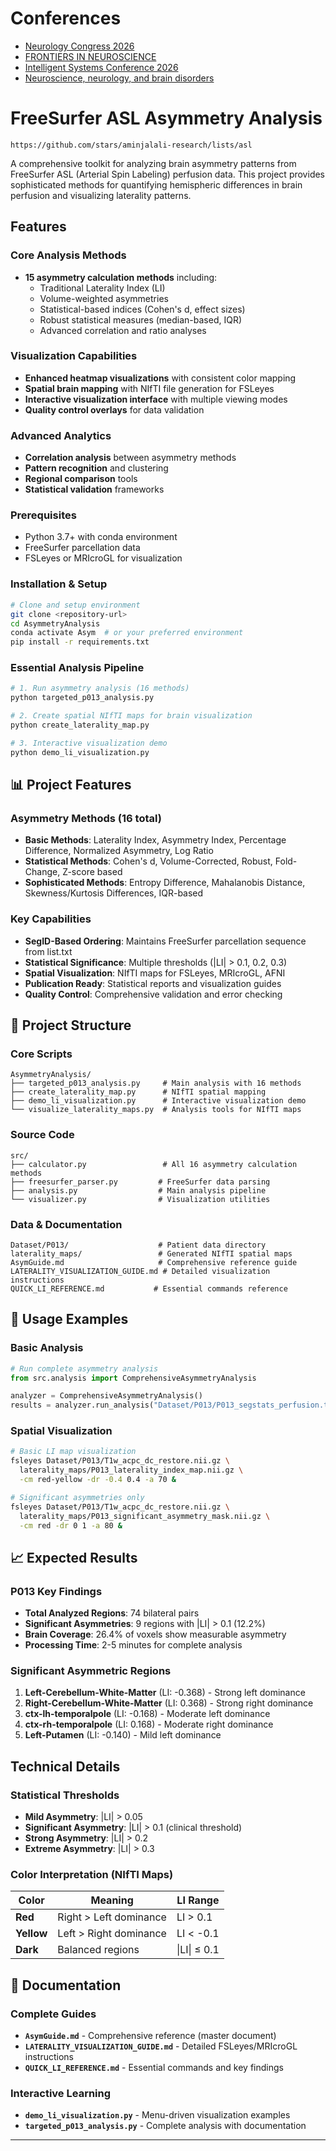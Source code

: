# Conferences
- [Neurology Congress 2026](https://magnivelinternational.com/conferences/international-conference-on-neurology-and-neurological-disorders-2026)
- [FRONTIERS IN NEUROSCIENCE](https://neurosciences-research.org/)
- [Intelligent Systems Conference 2026](https://saiconference.com/IntelliSys)
- [Neuroscience, neurology, and brain disorders](https://neuroscience2026.researchconnects.org/)


# FreeSurfer ASL Asymmetry Analysis

```
https://github.com/stars/aminjalali-research/lists/asl
```
A comprehensive toolkit for analyzing brain asymmetry patterns from FreeSurfer ASL (Arterial Spin Labeling) perfusion data. This project provides sophisticated methods for quantifying hemispheric differences in brain perfusion and visualizing laterality patterns.

## Features

### Core Analysis Methods
- **15 asymmetry calculation methods** including:
  - Traditional Laterality Index (LI)
  - Volume-weighted asymmetries
  - Statistical-based indices (Cohen's d, effect sizes)
  - Robust statistical measures (median-based, IQR)
  - Advanced correlation and ratio analyses

### Visualization Capabilities
- **Enhanced heatmap visualizations** with consistent color mapping
- **Spatial brain mapping** with NIfTI file generation for FSLeyes
- **Interactive visualization interface** with multiple viewing modes
- **Quality control overlays** for data validation

### Advanced Analytics
- **Correlation analysis** between asymmetry methods
- **Pattern recognition** and clustering
- **Regional comparison** tools
- **Statistical validation** frameworks

### Prerequisites
- Python 3.7+ with conda environment
- FreeSurfer parcellation data  
- FSLeyes or MRIcroGL for visualization

### Installation & Setup
```bash
# Clone and setup environment
git clone <repository-url>
cd AsymmetryAnalysis
conda activate Asym  # or your preferred environment
pip install -r requirements.txt
```

### Essential Analysis Pipeline
```bash
# 1. Run asymmetry analysis (16 methods)
python targeted_p013_analysis.py

# 2. Create spatial NIfTI maps for brain visualization
python create_laterality_map.py

# 3. Interactive visualization demo
python demo_li_visualization.py
```

## 📊 Project Features

### Asymmetry Methods (16 total)
- **Basic Methods**: Laterality Index, Asymmetry Index, Percentage Difference, Normalized Asymmetry, Log Ratio
- **Statistical Methods**: Cohen's d, Volume-Corrected, Robust, Fold-Change, Z-score based
- **Sophisticated Methods**: Entropy Difference, Mahalanobis Distance, Skewness/Kurtosis Differences, IQR-based

### Key Capabilities
-  **SegID-Based Ordering**: Maintains FreeSurfer parcellation sequence from list.txt
-  **Statistical Significance**: Multiple thresholds (|LI| > 0.1, 0.2, 0.3)
-  **Spatial Visualization**: NIfTI maps for FSLeyes, MRIcroGL, AFNI
-  **Publication Ready**: Statistical reports and visualization guides
-  **Quality Control**: Comprehensive validation and error checking

## 📁 Project Structure

### Core Scripts
```
AsymmetryAnalysis/
├── targeted_p013_analysis.py     # Main analysis with 16 methods
├── create_laterality_map.py      # NIfTI spatial mapping
├── demo_li_visualization.py      # Interactive visualization demo
└── visualize_laterality_maps.py  # Analysis tools for NIfTI maps
```

### Source Code
```
src/
├── calculator.py                 # All 16 asymmetry calculation methods
├── freesurfer_parser.py         # FreeSurfer data parsing
├── analysis.py                  # Main analysis pipeline
└── visualizer.py                # Visualization utilities
```

### Data & Documentation
```
Dataset/P013/                    # Patient data directory
laterality_maps/                 # Generated NIfTI spatial maps
AsymGuide.md                     # Comprehensive reference guide
LATERALITY_VISUALIZATION_GUIDE.md # Detailed visualization instructions
QUICK_LI_REFERENCE.md           # Essential commands reference
```

## 📖 Usage Examples

### Basic Analysis
```python
# Run complete asymmetry analysis
from src.analysis import ComprehensiveAsymmetryAnalysis

analyzer = ComprehensiveAsymmetryAnalysis()
results = analyzer.run_analysis("Dataset/P013/P013_segstats_perfusion.txt")
```

### Spatial Visualization
```bash
# Basic LI map visualization
fsleyes Dataset/P013/T1w_acpc_dc_restore.nii.gz \
  laterality_maps/P013_laterality_index_map.nii.gz \
  -cm red-yellow -dr -0.4 0.4 -a 70 &

# Significant asymmetries only
fsleyes Dataset/P013/T1w_acpc_dc_restore.nii.gz \
  laterality_maps/P013_significant_asymmetry_mask.nii.gz \
  -cm red -dr 0 1 -a 80 &
```

## 📈 Expected Results

### P013 Key Findings
- **Total Analyzed Regions**: 74 bilateral pairs
- **Significant Asymmetries**: 9 regions with |LI| > 0.1 (12.2%)
- **Brain Coverage**: 26.4% of voxels show measurable asymmetry
- **Processing Time**: 2-5 minutes for complete analysis

### Significant Asymmetric Regions
1. **Left-Cerebellum-White-Matter** (LI: -0.368) - Strong left dominance
2. **Right-Cerebellum-White-Matter** (LI: 0.368) - Strong right dominance  
3. **ctx-lh-temporalpole** (LI: -0.168) - Moderate left dominance
4. **ctx-rh-temporalpole** (LI: 0.168) - Moderate right dominance
5. **Left-Putamen** (LI: -0.140) - Mild left dominance

## Technical Details

### Statistical Thresholds
- **Mild Asymmetry**: |LI| > 0.05
- **Significant Asymmetry**: |LI| > 0.1 (clinical threshold)
- **Strong Asymmetry**: |LI| > 0.2
- **Extreme Asymmetry**: |LI| > 0.3

### Color Interpretation (NIfTI Maps)
| Color | Meaning | LI Range |
|-------|---------|----------|
| **Red** | Right > Left dominance | LI > 0.1 |
| **Yellow** | Left > Right dominance | LI < -0.1 |
| **Dark** | Balanced regions | \|LI\| ≤ 0.1 |

## 📖 Documentation

### Complete Guides
- **`AsymGuide.md`** - Comprehensive reference (master document)
- **`LATERALITY_VISUALIZATION_GUIDE.md`** - Detailed FSLeyes/MRIcroGL instructions  
- **`QUICK_LI_REFERENCE.md`** - Essential commands and key findings

### Interactive Learning
- **`demo_li_visualization.py`** - Menu-driven visualization examples
- **`targeted_p013_analysis.py`** - Complete analysis with documentation

---
